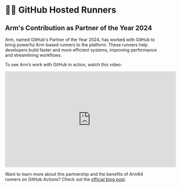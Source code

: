 # 🏃‍♂️ GitHub Hosted Runners

## Arm's Contribution as Partner of the Year 2024

Arm, named GitHub's Partner of the Year 2024, has worked with GitHub to bring powerful Arm-based runners to the platform. These runners help developers build faster and more efficient systems, improving performance and streamlining workflows.

To see Arm’s work with GitHub in action, watch this video:

<iframe width="560" height="315" src="https://www.youtube.com/embed/cgI6SBP8pEM" frameborder="0" allow="accelerometer; autoplay; clipboard-write; encrypted-media; gyroscope; picture-in-picture" allowfullscreen></iframe>

Want to learn more about this partnership and the benefits of Arm64 runners on GitHub Actions? Check out the [official blog post](https://github.blog/news-insights/product-news/arm64-on-github-actions-powering-faster-more-efficient-build-systems/).
